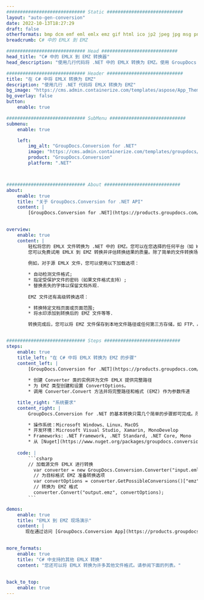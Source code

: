 ```yaml
---
############################# Static ############################
layout: "auto-gen-conversion"
date: 2022-10-13T18:27:29
draft: false
otherformats: bmp dcm emf eml emlx emz gif html ico jp2 jpeg jpg msg png psb psd svg svgz tga tif tiff webp wmf wmz
breadcrumb: C# 中的 EMLX 到 EMZ

############################# Head ############################
head_title: "C# 中的 EMLX 到 EMZ 转换器"
head_description: "使用几行代码将 .NET 中的 EMLX 转换为 EMZ。使用 GroupDocs 文档转换 API 转换 160 多种文件格式。"

############################# Header ############################
title: "在 C# 中将 EMLX 转换为 EMZ"
description: "使用几行 .NET 代码将 EMLX 转换为 EMZ"
bg_image: "https://cms.admin.containerize.com/templates/aspose/App_Themes/V3/images/bg/header1.png"
bg_overlay: false
button:
    enable: true

############################# SubMenu ############################
submenu:
    enable: true

    left:
        img_alt: "GroupDocs.Conversion for .NET"
        image: "https://cms.admin.containerize.com/templates/groupdocs/images/product-logos/90x90-noborder/groupdocs-conversion-net.png"
        product: "GroupDocs.Conversion"
        platform: ".NET"



############################# About ############################
about:
    enable: true
    title: "关于 GroupDocs.Conversion for .NET API"
    content: |
        [GroupDocs.Conversion for .NET](https://products.groupdocs.com/conversion/net/)可用于转换Microsoft Word、Excel、PowerPoint、PDF、Visio等格式。 GroupDocs.Conversion 是一个独立的 API，适用于需要高性能的后端和内部系统。它不依赖于任何软件，例如 Microsoft 或 Open Office。
    

overview:
    enable: true
    content: |
        轻松将您的 EMLX 文件转换为 .NET 中的 EMZ。您可以在您选择的任何平台（如 Windows、Linux、macOS）中仅使用几行 C# 代码行。
        您可以免费试用 EMLX 到 EMZ 转换并评估转换结果的质量。除了简单的文件转换场景，您还可以尝试更高级的选项来加载源 EMLX 文件和保存输出 EMZ 结果。 
        
        例如，对于源 EMLX 文件，您可以使用以下加载选项：

        * 自动检测文件格式;
        * 指定受保护文件的密码（如果文件格式支持）;
        * 替换丢失的字体以保留文档外观.
        
        EMZ 文件还有高级转换选项：

        * 转换特定文档页面或页面范围;
        * 将水印添加到转换后的 EMZ 文件等等.

        转换完成后，您可以将 EMZ 文件保存到本地文件路径或任何第三方存储，如 FTP、Amazon S3、Google Drive、Dropbox 等。请注意 - 将 EMLX 转换为 EMZ 无需安装任何额外的软件 - 如 MS Office、Open Office、Adobe Acrobat Reader 等。


############################# Steps ############################
steps:
    enable: true
    title_left: "在 C# 中将 EMLX 转换为 EMZ 的步骤"
    content_left: |
        [GroupDocs.Conversion for .NET](https://products.groupdocs.com/conversion/net/) 使开发人员只需几行代码即可轻松地将 EMLX 文件转换为 EMZ。
        
        * 创建 Converter 类的实例并为文件 EMLX 提供完整路径
        * 为 EMZ 类型创建和设置 ConvertOptions。
        * 调用 Converter.Convert 方法并将完整路径和格式 (EMZ) 作为参数传递

    title_right: "系统要求"
    content_right: |
        GroupDocs.Conversion for .NET 的基本转换只需几个简单的步骤即可完成。所有主要平台和操作系统都支持我们的 API。在执行以下代码之前，请确保您的系统上安装了以下先决条件。

        * 操作系统：Microsoft Windows、Linux、MacOS
        * 开发环境：Microsoft Visual Studio, Xamarin, MonoDevelop
        * Frameworks: .NET Framework, .NET Standard, .NET Core, Mono
        * 从 [Nuget](https://www.nuget.org/packages/groupdocs.conversion) 获取最新的 GroupDocs.Conversion for .NET
         
    code: |
        ```csharp    
        // 加载源文件 EMLX 进行转换
          var converter = new GroupDocs.Conversion.Converter("input.emlx");
          // 为目标格式 EMZ 准备转换选项
          var convertOptions = converter.GetPossibleConversions()["emz"].ConvertOptions;
          // 转换为 EMZ 格式
          converter.Convert("output.emz", convertOptions);
        ```

demos:
    enable: true
    title: "EMLX 到 EMZ 现场演示"
    content: |
       现在通过访问 [GroupDocs.Conversion App](https://products.groupdocs.app/conversion/family) 网站将 EMLX 转换为 EMZ。在线演示具有以下优点
          

more_formats:
    enable: true
    title: "C# 中支持的其他 EMLX 转换"
    content: "您还可以将 EMLX 转换为许多其他文件格式。请参阅下面的列表。"
       
       
back_to_top:
    enable: true
---
```

